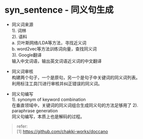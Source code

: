 # syn_sentence - 同义句生成

+ 同义词来源  
1). 词林  
2). 语料  
a. 贝叶斯网络/LDA等方法，寻找近义词  
b. word2vec等方法训练词向量，查找同义词  
3). Google翻译  
输入中文词语，输出英文词语近义词的中文翻译  

+ 同义词审核  
构建两个句子，一个是原句，另一个是句子中关键词的同义词列表。  
利用标注工具[1]进行审核并纠正错误的同义词。

+ 同义句编写  
1). synonym of keyword combination  
在垂直领域中，关键词的同义词组合生成同义句的方法足够用了
2). paraphrase generation  
同义句编写，本质上也是解码的过程。  


> refer:  
> [1] https://github.com/chakki-works/doccano

